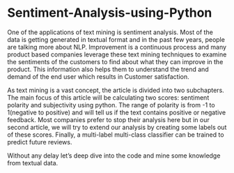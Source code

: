 # Sentiment-Analysis-using-Python

One of the applications of text mining is sentiment analysis. Most of the data is getting generated in textual format and in the past few years, people are talking more about NLP. Improvement is a continuous process and many product based companies leverage these text mining techniques to examine the sentiments of the customers to find about what they can improve in the product. This information also helps them to understand the trend and demand of the end user which results in Customer satisfaction.

As text mining is a vast concept, the article is divided into two subchapters. The main focus of this article will be calculating two scores: sentiment polarity and subjectivity using python. The range of polarity is from -1 to 1(negative to positive) and will tell us if the text contains positive or negative feedback. Most companies prefer to stop their analysis here but in our second article, we will try to extend our analysis by creating some labels out of these scores. Finally, a multi-label multi-class classifier can be trained to predict future reviews.

Without any delay let’s deep dive into the code and mine some knowledge from textual data.


